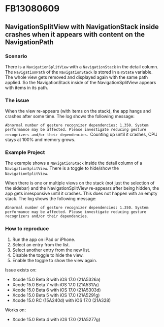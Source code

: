 #  FB13080609

## NavigationSplitView with NavigationStack inside crashes when it appears with content on the NavigationPath


### Scenario

There is a ```NavigationSplitView``` with a ```NavigationStack``` in the detail column. The ```NavigationPath``` of the ```NavigationStack``` is stored in a ```@State``` variable. The whole view gets removed and displayed again with the same path applied. So the NavigationStack inside of the NavigationSplitView appears with items in its path. 


### The issue

When the view re-appears (with items on the stack), the app hangs and crashes after some time. The log shows the following message:

```Abnormal number of gesture recognizer dependencies: 1.350. System performance may be affected. Please investigate reducing gesture recognizers and/or their dependencies.```
Counting up until it crashes, CPU stays at 100% and memory grows.


### Example Project

The example shows a ```NavigationStack``` inside the detail column of a ```NavigationSplitView```. There is a toggle to hide/show the ```NavigationSplitView```.

When there is one or multiple views on the stack (not just the selection of the sidebar) and the NavigationSplitView re-appears after being hidden, the app gets inresponsive until it crashes. This does not happen with an empty stack. The log shows the following message:

```Abnormal number of gesture recognizer dependencies: 1.350. System performance may be affected. Please investigate reducing gesture recognizers and/or their dependencies.```


### How to reproduce

1. Run the app on iPad or iPhone.
2. Select an entry from the list.
3. Select another entry from the new list.
4. Disable the toggle to hide the view.
5. Enable the toggle to show the view again.


Issue exists on:
 - Xcode 15.0 Beta 8 with iOS 17.0 (21A5326a)
 - Xcode 15.0 Beta 7 with iOS 17.0 (21A5317a)
 - Xcode 15.0 Beta 6 with iOS 17.0 (21A5303d)
 - Xcode 15.0 Beta 5 with iOS 17.0 (21A5291g)
 - Xcode 15.0 RC (15A240d) with iOS 17.0 (21A328)
 
Works on:
 - Xcode 15.0 Beta 4 with iOS 17.0 (21A5277g)

